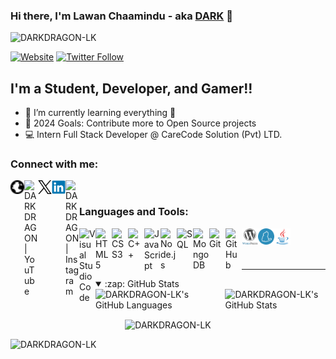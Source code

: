 ### Hi there, I'm Lawan Chaamindu - aka [DARK][website] 👋 
<p align="left">  <img src="https://komarev.com/ghpvc/?username=DARKDRAGON-LK&label=Profile%20views&color=0e75b6&style=flat" alt="DARKDRAGON-LK" /> </p>

[![Website](https://img.shields.io/website?label=LawanChaamindu.live&style=for-the-badge&url=https%3A%2F%2Fcodestackr.com)](https://lawanchaamindu.live)
[![Twitter Follow](https://img.shields.io/twitter/follow/LawaanChaamindu?color=1DA1F2&logo=twitter&style=for-the-badge)](https://twitter.com/intent/follow?original_referer=https%3A%2F%2Fgithub.com%2FDARKDRAGON-LK&screen_name=chaamindu)



## I'm a Student, Developer, and Gamer!!

- 🌱 I’m currently learning everything 🤣
- 🥅 2024 Goals: Contribute more to Open Source projects
- 💻 Intern Full Stack Developer @ CareCode Solution (Pvt) LTD.


### Connect with me:

[<img align="left" alt="DARKDRAGON.com" width="22px" src="https://raw.githubusercontent.com/iconic/open-iconic/master/svg/globe.svg" />][website]
[<img align="left" alt="DARKDRAGON | YouTube" width="22px" src="https://cdn.jsdelivr.net/npm/simple-icons@v3/icons/youtube.svg" />][youtube]
[<img align="left" alt="DARKDRAGON | Twitter" width="22px" src="https://github.com/devicons/devicon/blob/master/icons/twitter/twitter-original.svg" />][twitter]
[<img align="left" alt="DARKDRAGON | LinkedIn" width="22px" src="https://github.com/devicons/devicon/blob/master/icons/linkedin/linkedin-original.svg" />][linkedin]
[<img align="left" alt="DARKDRAGON | Instagram" width="22px" src="https://raw.githubusercontent.com/rahuldkjain/github-profile-readme-generator/master/src/images/icons/Social/instagram.svg" />][instagram]

<br />

### Languages and Tools:

<img align="left" alt="Visual Studio Code" width="26px" src="https://cdn.jsdelivr.net/gh/devicons/devicon/icons/visualstudio/visualstudio-plain.svg" />
<img align="left" alt="HTML5" width="26px" src="https://cdn.jsdelivr.net/gh/devicons/devicon/icons/html5/html5-original.svg" />
<img align="left" alt="CSS3" width="26px" src="https://cdn.jsdelivr.net/gh/devicons/devicon/icons/css3/css3-original.svg" />
<img align="left" alt="C++" width="26px" src="https://cdn.jsdelivr.net/gh/devicons/devicon/icons/cplusplus/cplusplus-plain.svg" />
<img align="left" alt="JavaScript" width="26px" src="https://cdn.jsdelivr.net/gh/devicons/devicon/icons/javascript/javascript-original.svg" />
<img align="left" alt="Node.js" width="26px" src="https://cdn.jsdelivr.net/gh/devicons/devicon/icons/nodejs/nodejs-original.svg" />
<img align="left" alt="SQL" width="26px" src="https://cdn.jsdelivr.net/gh/devicons/devicon/icons/mysql/mysql-original.svg" />
<img align="left" alt="MongoDB" width="26px" src="https://cdn.jsdelivr.net/gh/devicons/devicon/icons/mongodb/mongodb-original.svg" />
<img align="left" alt="Git" width="26px" src="https://cdn.jsdelivr.net/gh/devicons/devicon/icons/git/git-original.svg" />
<img align="left" alt="GitHub" width="26px" src="https://cdn.jsdelivr.net/gh/devicons/devicon/icons/github/github-original.svg" />
<img align="left" alt="WordPress" width="26px" src="https://github.com/devicons/devicon/blob/v2.15.1/icons/wordpress/wordpress-original.svg" />
<img align="left" alt="Yarn" width="26px" src="https://github.com/devicons/devicon/blob/v2.15.1/icons/yarn/yarn-original.svg" />
<img align="left" alt="Java" width="26px" src="https://github.com/devicons/devicon/blob/v2.15.1/icons/java/java-original.svg" />

<br />
<br />

 <br />
   
---


<details open>
  <summary>:zap: GitHub Stats</summary>

 <div style="display: flex; gap: 20px;">
  <img alt="DARKDRAGON-LK's GitHub Languages" src="https://github-readme-stats.vercel.app/api/top-langs/?username=DARKDRAGON-LK&langs_count=8&layout=compact&show_icons=true&hide_border=true&theme=github_dark" />
  <img alt="DARKDRAGON-LK's GitHub Stats" src="https://github-readme-stats.vercel.app/api?username=DARKDRAGON-LK&show_icons=true&hide_border=true&theme=github_dark" />
</div>


  <div align="center">
    <p><img align="center" src="https://github-readme-streak-stats.herokuapp.com/?user=DARKDRAGON-LK&hide_border=true&theme=github_dark" alt="DARKDRAGON-LK" /></p>
  </div>
  <p align="left"><img src="https://github-profile-trophy.vercel.app/?username=DARKDRAGON-LK&theme=nord" alt="DARKDRAGON-LK" /></a> </p>
</details>

[website]: https://lawanchaamindu.live
[twitter]: https://twitter.com/chaamindu
[youtube]: https://youtube.com/DARK
[instagram]: https://instagram.com/DARKDRAGON
[linkedin]: https://linkedin.com/in/DARKDRAGON
